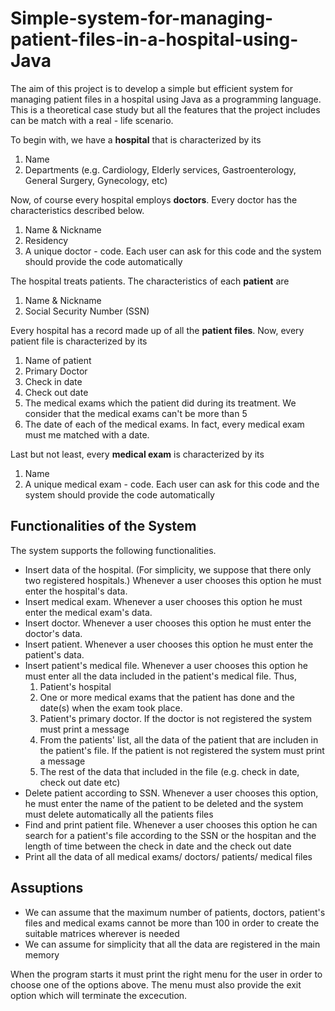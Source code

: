 # Simple-system-for-managing-patient-files-in-a-hospital-using-Java

The aim of this project is to develop a simple but efficient system for managing patient files in a hospital using Java as a programming language. This is a theoretical case study but all the features that the project includes can be match with a real - life scenario.

To begin with, we have a **hospital** that is characterized by its
  1. Name
  2. Departments (e.g. Cardiology, Elderly services, Gastroenterology, General Surgery, Gynecology, etc)

Now, of course every hospital employs **doctors**. Every doctor has the characteristics described below.
  1. Name & Nickname
  2. Residency
  3. A unique doctor - code. Each user can ask for this code and the system should provide the code automatically
  
The hospital treats patients. The characteristics of each **patient** are
  1. Name & Nickname
  2. Social Security Number (SSN)
  
Every hospital has a record made up of all the **patient files**. Now, every patient file is characterized by its
  1. Name of patient
  2. Primary Doctor
  3. Check in date
  4. Check out date
  5. The medical exams which the patient did during its treatment. We consider that the medical exams can't be more than 5
  6. The date of each of the medical exams. In fact, every medical exam must me matched with a date.
  
Last but not least, every **medical exam** is characterized by its
  1. Name
  2. A unique medical exam - code. Each user can ask for this code and the system should provide the code automatically
  
## Functionalities of the System 
The system supports the following functionalities.

- Insert data of the hospital. (For simplicity, we suppose that there only two registered hospitals.) Whenever a user chooses this option he must enter the hospital's data.
- Insert medical exam. Whenever a user chooses this option he must enter the medical exam's data.
- Insert doctor. Whenever a user chooses this option he must enter the doctor's data.
- Insert patient. Whenever a user chooses this option he must enter the patient's data.
- Insert patient's medical file. Whenever a user chooses this option he must enter all the data included in the patient's medical file. Thus,
  1. Patient's hospital
  2. One or more medical exams that the patient has done and the date(s) when the exam took place.
  3. Patient's primary doctor. If the doctor is not registered the system must print a message
  4. From the patients' list, all the data of the patient that are includen in the patient's file. If the patient is not registered the system must print a message
  5. The rest of the data that included in the file (e.g. check in date, check out date etc)
- Delete patient according to SSN. Whenever a user chooses this option, he must enter the name of the patient to be deleted and the system must delete automatically all the patients files
- Find and print patient file. Whenever a user chooses this option he can search for a patient's file according to the SSN or the hospitan and the length of time between the check in date and the check out date
- Print all the data of all medical exams/ doctors/ patients/ medical files

## Assuptions

- We can assume that the maximum number of patients, doctors, patient's files and medical exams cannot be more than 100 in order to create the suitable matrices wherever is needed
- We can assume for simplicity that all the data are registered in the main memory

When the program starts it must print the right menu for the user in order to choose one of the options above. The menu must also provide the exit option which will terminate the excecution.
